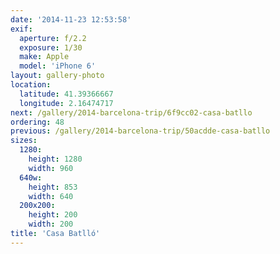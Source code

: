 ```yaml
---
date: '2014-11-23 12:53:58'
exif:
  aperture: f/2.2
  exposure: 1/30
  make: Apple
  model: 'iPhone 6'
layout: gallery-photo
location:
  latitude: 41.39366667
  longitude: 2.16474717
next: /gallery/2014-barcelona-trip/6f9cc02-casa-batllo
ordering: 48
previous: /gallery/2014-barcelona-trip/50acdde-casa-batllo
sizes:
  1280:
    height: 1280
    width: 960
  640w:
    height: 853
    width: 640
  200x200:
    height: 200
    width: 200
title: 'Casa Batlló'
---
```

